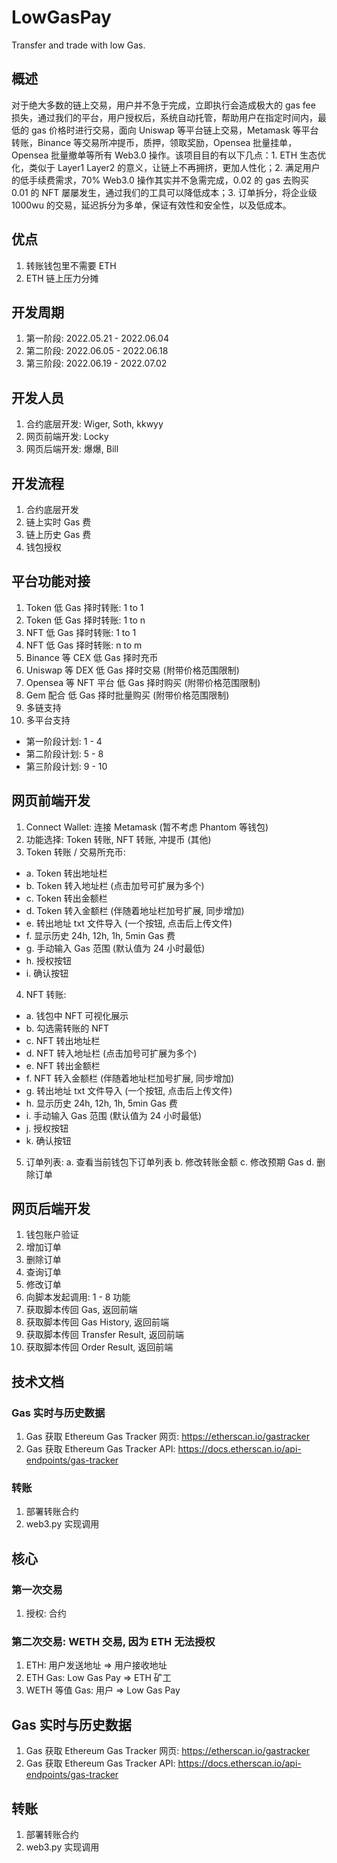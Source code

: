 # LowGasPay
Transfer and trade with low Gas.

## 概述
对于绝大多数的链上交易，用户并不急于完成，立即执行会造成极大的 gas fee 损失，通过我们的平台，用户授权后，系统自动托管，帮助用户在指定时间内，最低的 gas 价格时进行交易，面向 Uniswap 等平台链上交易，Metamask 等平台转账，Binance 等交易所冲提币，质押，领取奖励，Opensea 批量挂单，Opensea 批量撤单等所有 Web3.0 操作。该项目目的有以下几点：1. ETH 生态优化，类似于 Layer1 Layer2 的意义，让链上不再拥挤，更加人性化；2. 满足用户的低手续费需求，70% Web3.0 操作其实并不急需完成，0.02 的 gas 去购买 0.01 的 NFT 屡屡发生，通过我们的工具可以降低成本；3. 订单拆分，将企业级 1000wu 的交易，延迟拆分为多单，保证有效性和安全性，以及低成本。

## 优点
1. 转账钱包里不需要 ETH
2. ETH 链上压力分摊

## 开发周期
1. 第一阶段: 2022.05.21 - 2022.06.04
2. 第二阶段: 2022.06.05 - 2022.06.18
3. 第三阶段: 2022.06.19 - 2022.07.02

## 开发人员
1. 合约底层开发: Wiger, Soth, kkwyy
2. 网页前端开发: Locky
3. 网页后端开发: 爆爆, Bill

## 开发流程
1. 合约底层开发
2. 链上实时 Gas 费
3. 链上历史 Gas 费
4. 钱包授权

## 平台功能对接
1. Token 低 Gas 择时转账: 1 to 1
2. Token 低 Gas 择时转账: 1 to n
3. NFT 低 Gas 择时转账: 1 to 1
4. NFT 低 Gas 择时转账: n to m
5. Binance 等 CEX 低 Gas 择时充币
6. Uniswap 等 DEX 低 Gas 择时交易 (附带价格范围限制)
7. Opensea 等 NFT 平台 低 Gas 择时购买 (附带价格范围限制)
8. Gem 配合 低 Gas 择时批量购买 (附带价格范围限制)
9. 多链支持
10. 多平台支持
- 第一阶段计划: 1 - 4
- 第二阶段计划: 5 - 8
- 第三阶段计划: 9 - 10

## 网页前端开发
1. Connect Wallet: 连接 Metamask (暂不考虑 Phantom 等钱包)
2. 功能选择: Token 转账, NFT 转账, 冲提币 (其他)
3. Token 转账 / 交易所充币:
  - a. Token 转出地址栏
  - b. Token 转入地址栏 (点击加号可扩展为多个)
  - c. Token 转出金额栏
  - d. Token 转入金额栏 (伴随着地址栏加号扩展, 同步增加)
  - e. 转出地址 txt 文件导入 (一个按钮, 点击后上传文件)
  - f. 显示历史 24h, 12h, 1h, 5min Gas 费
  - g. 手动输入 Gas 范围 (默认值为 24 小时最低)
  - h. 授权按钮
  - i. 确认按钮

4. NFT 转账:
  - a. 钱包中 NFT 可视化展示
  - b. 勾选需转账的 NFT
  - c. NFT 转出地址栏
  - d. NFT 转入地址栏 (点击加号可扩展为多个)
  - e. NFT 转出金额栏
  - f. NFT 转入金额栏 (伴随着地址栏加号扩展, 同步增加)
  - g. 转出地址 txt 文件导入 (一个按钮, 点击后上传文件)
  - h. 显示历史 24h, 12h, 1h, 5min Gas 费
  - i. 手动输入 Gas 范围 (默认值为 24 小时最低)
  - j. 授权按钮
  - k. 确认按钮

5. 订单列表:
    a. 查看当前钱包下订单列表
    b. 修改转账金额
    c. 修改预期 Gas
    d. 删除订单

## 网页后端开发
1. 钱包账户验证
2. 增加订单
3. 删除订单
4. 查询订单
5. 修改订单
6. 向脚本发起调用: 1 - 8 功能
7. 获取脚本传回 Gas, 返回前端
8. 获取脚本传回 Gas History, 返回前端
9. 获取脚本传回 Transfer Result, 返回前端
10. 获取脚本传回 Order Result, 返回前端

## 技术文档
### Gas 实时与历史数据
1. Gas 获取 Ethereum Gas Tracker 网页: https://etherscan.io/gastracker
2. Gas 获取 Ethereum Gas Tracker API: https://docs.etherscan.io/api-endpoints/gas-tracker

### 转账
1. 部署转账合约
2. web3.py 实现调用

## 核心
### 第一次交易
1. 授权: 合约

### 第二次交易: WETH 交易, 因为 ETH 无法授权
1. ETH: 用户发送地址 => 用户接收地址
2. ETH Gas: Low Gas Pay => ETH 矿工
3. WETH 等值 Gas: 用户 => Low Gas Pay

## Gas 实时与历史数据
1. Gas 获取 Ethereum Gas Tracker 网页: https://etherscan.io/gastracker
2. Gas 获取 Ethereum Gas Tracker API: https://docs.etherscan.io/api-endpoints/gas-tracker

## 转账
1. 部署转账合约
2. web3.py 实现调用
